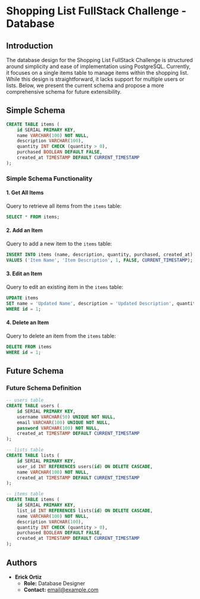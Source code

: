 
# Shopping List FullStack Challenge - Database

## Introduction

The database design for the Shopping List FullStack Challenge is structured around simplicity and ease of implementation using PostgreSQL. Currently, it focuses on a single items table to manage items within the shopping list. While this design is straightforward, it lacks support for multiple users or lists. Below, we present the current schema and propose a more comprehensive schema for future extensibility.

## Simple Schema

```sql
CREATE TABLE items (
    id SERIAL PRIMARY KEY,
    name VARCHAR(100) NOT NULL,
    description VARCHAR(100),
    quantity INT CHECK (quantity > 0),
    purchased BOOLEAN DEFAULT FALSE,
    created_at TIMESTAMP DEFAULT CURRENT_TIMESTAMP
);
```

### Simple Schema Functionality

#### 1. Get All Items

Query to retrieve all items from the `items` table:

```sql
SELECT * FROM items;
```

#### 2. Add an Item

Query to add a new item to the `items` table:

```sql
INSERT INTO items (name, description, quantity, purchased, created_at)
VALUES ('Item Name', 'Item Description', 1, FALSE, CURRENT_TIMESTAMP);
```

#### 3. Edit an Item

Query to edit an existing item in the `items` table:

```sql
UPDATE items
SET name = 'Updated Name', description = 'Updated Description', quantity = 2, purchased = TRUE
WHERE id = 1;
```

#### 4. Delete an Item

Query to delete an item from the `items` table:

```sql
DELETE FROM items
WHERE id = 1;
```

## Future Schema

### Future Schema Definition

```sql
-- users table
CREATE TABLE users (
    id SERIAL PRIMARY KEY,
    username VARCHAR(50) UNIQUE NOT NULL,
    email VARCHAR(100) UNIQUE NOT NULL,
    password VARCHAR(100) NOT NULL,
    created_at TIMESTAMP DEFAULT CURRENT_TIMESTAMP
);

-- lists table
CREATE TABLE lists (
    id SERIAL PRIMARY KEY,
    user_id INT REFERENCES users(id) ON DELETE CASCADE,
    name VARCHAR(100) NOT NULL,
    created_at TIMESTAMP DEFAULT CURRENT_TIMESTAMP
);

-- items table
CREATE TABLE items (
    id SERIAL PRIMARY KEY,
    list_id INT REFERENCES lists(id) ON DELETE CASCADE,
    name VARCHAR(100) NOT NULL,
    description VARCHAR(100),
    quantity INT CHECK (quantity > 0),
    purchased BOOLEAN DEFAULT FALSE,
    created_at TIMESTAMP DEFAULT CURRENT_TIMESTAMP
);
```

## Authors

- **Erick Ortiz**
  - **Role:** Database Designer
  - **Contact:** [email@example.com](mailto:email@example.com)
